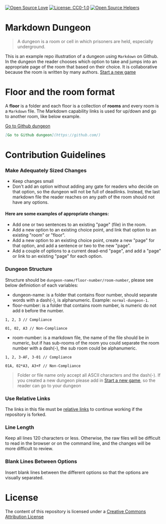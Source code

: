 [![Open Source Love](https://badges.frapsoft.com/os/v1/open-source.png?v=103)](https://github.com/ellerbrock/open-source-badges/)
[![License: CC0-1.0](https://img.shields.io/badge/License-CC0%201.0-blue.svg)](http://creativecommons.org/publicdomain/zero/1.0/)
[![Open Source Helpers](https://www.codetriage.com/makecontributions/markdown-dungeon/badges/users.svg)](https://www.codetriage.com/makecontributions/markdown-dungeon)

# Markdown Dungeon
> A dungeon is a room or cell in which prisoners are held, especially underground.

This is an example repo illustration of a dungeon using `Markdown` on Github.
In the dungeon the reader chooses which option to take and jumps into an appropriate page of the room that based on their choice.
It is collaborative because the room is written by many authors. [Start a new game](./start-new-game.md)

# Floor and the room format
A **floor** is a folder and each floor is a collection of **rooms** and every room is a `Markdown` file.
The Markdown capability links is used for up/down and go to another room, like below example.

[Go to Github dungeon](https://github.com/)
```md
[Go to Github dungeon](https://github.com/)
```
# Contribution Guidelines
### Make Adequately Sized Changes
- Keep changes small
- Don't add an option without adding any gate for readers who decide on that option, so the dungeon will not be full of deadlinks. Instead, the last markdown file the reader reaches on any path of the room should not have any options.

#### Here are some examples of appropriate changes:
- Add one or two sentences to an existing "page" (file) in the room.
- Add a new option to an existing choice point, and link that option to an existing "room" or "floor".
- Add a new option to an existing choice point, create a new "page" for that option, and add a sentence or two to the new "page".
- Add a couple of options to a current dead-end "page", and add a "page" or link to an existing "page" for each option.

### Dungeon Structure
Structure should be `dungeon-name/floor-number/room-number`, please see below definiotion of each variables:
- dungeon-name: is a folder that contains floor number, should separate words with a dash(-), is alphanumeric. Example: `normal-dungeon-1`.
- floor-number: is a folder that contains room number, is numeric do not add `0` before the number.
```
1, 2, 3 // Compliance

01, 02, A3 // Non-Compliance
```
- room-number: is a markdown file, the name of the file should be in numeric, but if has sub-rooms of the room you could separate the room number with a dash(-), the sub room could be alphanumeric.
```
1, 2, 3-AF, 3-01 // Compliance

01A, 02*A3, A3+F // Non-Compliance
```
> Folder or file name only accept all ASCII characters and the dash(-).
If you created a new dungeon please add in [Start a new game](./start-new-game.md), so the reader can go to your dungeon
### Use Relative Links
The links in this file must be [relative links](https://compugoddess.com/relative-vs-absolute-links/) to continue working if the repository is forked.

### Line Length
Keep all lines 120 characters or less. Otherwise, the raw files will be difficult to read in the browser or on the command line, and the changes will be more difficult to review.

### Blank Lines Between Options
Insert blank lines between the different options so that the options are visually separated.

# License
The content of this repository is licensed under a [Creative Commons Attribution License](./LICENSE)
